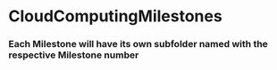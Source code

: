 # CloudComputingMilestones

### Each Milestone will have its own subfolder named with the respective Milestone number
